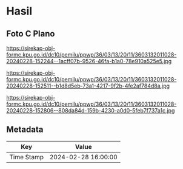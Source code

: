 # Hasil

## Foto C Plano

https://sirekap-obj-formc.kpu.go.id/dc10/pemilu/ppwp/36/03/13/20/11/3603132011028-20240228-152244--1acff07b-9526-46fa-b1a0-78e910a525e5.jpg

https://sirekap-obj-formc.kpu.go.id/dc10/pemilu/ppwp/36/03/13/20/11/3603132011028-20240228-152511--b1d8d5eb-73a1-4217-9f2b-4fe2af784d8a.jpg

https://sirekap-obj-formc.kpu.go.id/dc10/pemilu/ppwp/36/03/13/20/11/3603132011028-20240228-152806--808da84d-159b-4230-a0d0-5feb7f737a1c.jpg


## Metadata

| Key        | Value               |
| ---------- | ------------------- |
| Time Stamp | 2024-02-28 16:00:00 |



